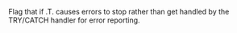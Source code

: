 ﻿Flag that if .T. causes errors to stop rather than get handled by the TRY/CATCH handler for error reporting.